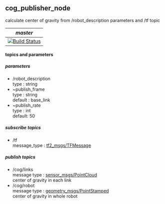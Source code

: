 ## cog_publisher_node  
calculate center of gravity from /robot_description parameters and /tf topic  

| *master* |
|----------|
|[![Build Status](https://travis-ci.org/OUXT-Polaris/cog_publisher.svg?branch=master)](https://github.com/OUXT-Polaris/cog_publisher)|

#### topics and parameters  

##### parameters  
- /robot_description  
type : string     
- ~publish_frame  
type : string  
default : base_link   
- ~publish_rate  
type : int  
default: 50  

##### subscribe topics  
- /tf  
message_type :
[tf2_msgs/TFMessage](http://docs.ros.org/jade/api/tf2_msgs/html/msg/TFMessage.html)  

##### publish topics  
- /cog/links  
message type : [sensor_msgs/PointCloud](http://docs.ros.org/api/sensor_msgs/html/msg/PointCloud.html)  
center of gravity in each link
- /cog/robot  
message type :
[geometry_msgs/PointStamped](http://docs.ros.org/jade/api/geometry_msgs/html/msg/PointStamped.html)  
center of gravity in whole robot  